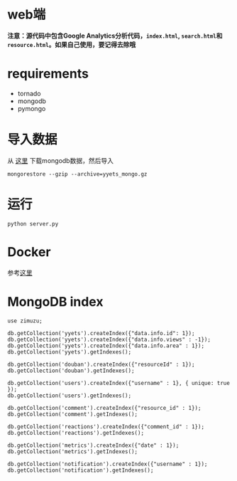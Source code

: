 # web端

**注意：源代码中包含Google Analytics分析代码，`index.html`, `search.html`和`resource.html`。如果自己使用，要记得去除哦**

# requirements

* tornado
* mongodb
* pymongo

# 导入数据

从 [这里](https://yyets.dmesg.app/database) 下载mongodb数据，然后导入

```shell
mongorestore --gzip --archive=yyets_mongo.gz
```

# 运行

`python server.py`

# Docker

参考[这里](https://github.com/BennyThink/WebsiteRunner)

# MongoDB index

```shell
use zimuzu;

db.getCollection('yyets').createIndex({"data.info.id": 1});
db.getCollection('yyets').createIndex({"data.info.views" : -1});
db.getCollection('yyets').createIndex({"data.info.area" : 1});
db.getCollection('yyets').getIndexes();

db.getCollection('douban').createIndex({"resourceId" : 1});
db.getCollection('douban').getIndexes();

db.getCollection('users').createIndex({"username" : 1}, { unique: true });
db.getCollection('users').getIndexes();

db.getCollection('comment').createIndex({"resource_id" : 1});
db.getCollection('comment').getIndexes();

db.getCollection('reactions').createIndex({"comment_id" : 1});
db.getCollection('reactions').getIndexes();

db.getCollection('metrics').createIndex({"date" : 1});
db.getCollection('metrics').getIndexes();

db.getCollection('notification').createIndex({"username" : 1});
db.getCollection('notification').getIndexes();

```
